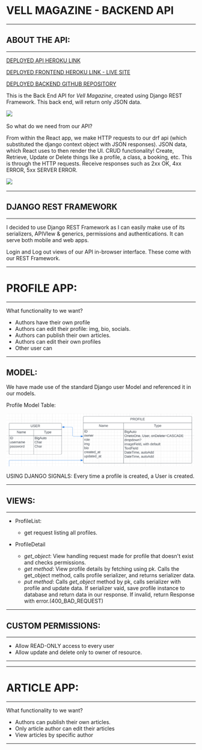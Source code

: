 VELL MAGAZINE - BACKEND API
==================================

* * *

ABOUT THE API:
------------------

* * * 


[DEPLOYED API HEROKU LINK]()

[DEPLOYED FRONTEND HEROKU LINK - LIVE SITE]()

[DEPLOYED BACKEND GITHUB REPOSITORY]()


This is the Back End API for _Vell Magazine_, created using Django REST Framework. This back end, will return only JSON data.

<img src="src/assets/home.png" width="500px">

So what do we need from our API?

From within the React app, we make HTTP requests to our drf api (which substituted the django context object with JSON responses).
JSON data, which React uses to then render the UI.
CRUD functionality! Create, Retrieve, Update or Delete things like a profile, a class, a booking, etc. This is through the HTTP requests.
Receive responses such as 2xx OK, 4xx ERROR, 5xx SERVER ERROR.

<img src="assets/crudtable.png" width="500px">


* * *

## DJANGO REST FRAMEWORK

* * *

I decided to use Django REST Framework as I can easily make use of its serializers, APIVIew & generics, permissions and authentications. It can serve both mobile and web apps.


Login and Log out views of our API in-browser interface. These come with our REST Framework.


* * * 

# PROFILE APP:

* * *

What functionality to we want?
* Authors have their own profile
* Authors can edit their profile: img, bio, socials.
* Authors can publish their own articles.
* Authors can edit their own profiles
* Other user can 


* * *


## MODEL:

We have made use of the standard Django user Model and referenced it in our models.

Profile Model Table:

<img src="assets/table-profiles.png" width="500px">


USING DJANGO SIGNALS:
Every time a profile is created, a User is created. 

* * *

## VIEWS:

* * *

* ProfileList: 
    * get request listing all profiles.

* ProfileDetail
    * _get_object_: View handling request made for profile that doesn't exist and checks permissions.
    * _get method_: View profile details by fetching using pk. Calls the get_object method, calls profile serializer, and returns serializer data.
    * _put method_: Calls _get_object_ method by pk, calls serializer with profile and update data. If serializer vaid, save profile instance to database and return data in our response. If invalid, return Response with error.(400_BAD_REQUEST)

* * *

## CUSTOM PERMISSIONS:

* * *

* Allow READ-ONLY access to every user
* Allow update and delete only to owner of resource.

* * *

* * *

# ARTICLE APP:

* * *

What functionality to we want?
* Authors can publish their own articles.
* Only article author can edit their articles
* View articles by specific author


* * *

